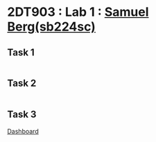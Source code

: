 # 2DT903 : Lab 1 : [Samuel Berg(sb224sc)](mailto:sb224sc@student.lnu.se)

## Task 1

```powershell

```

## Task 2

```powershell

```

## Task 3

[Dashboard](https://app.datacake.co/pd/0276f2c5-9a61-4e08-87d3-b2f182c03933)

```python

```

```javascript

```


